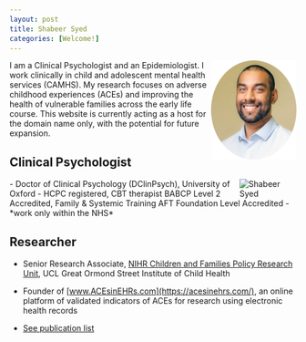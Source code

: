 ```yaml
---
layout: post
title: Shabeer Syed
categories: [Welcome!]
---
```


<img style="float: right;" src="/images/shabeer%20syed.png" alt="Shabeer Syed" width="150"/>
I am a Clinical Psychologist and an Epidemiologist. I work clinically in child and adolescent mental health services (CAMHS). My research focuses on adverse childhood experiences (ACEs) and improving the health of vulnerable families across the early life course. This website is currently acting as a host for the domain name only, with the potential for future expansion.

## Clinical Psychologist
<img style="float: right;" src="[/images/shabeer%20syed.png](https://media.licdn.com/dms/image/C560BAQGwPZs3spXFqw/company-logo_100_100/0/1539693367639?e=1683158400&v=beta&t=L5oYYjb6GuUTkV2YDPV5mwk9KlWrRO0jq4I92wTAvd4)" alt="Shabeer Syed" width="100"/>
- Doctor of Clinical Psychology (DClinPsych), University of Oxford 
   - HCPC registered, CBT therapist BABCP Level 2 Accredited, Family & Systemic Training AFT Foundation Level Accredited
   - *work only within the NHS*

## Researcher

- Senior Research Associate, [NIHR Children and Families Policy Research Unit](https://www.ucl.ac.uk/children-policy-research/), UCL Great Ormond Street Institute of Child Health

- Founder of [www.ACEsinEHRs.com](https://acesinehrs.com/), an online platform of validated indicators of ACEs for research using electronic health records

- [See publication list](https://shabeer-syed.github.io/shabeersyed/publications/)


